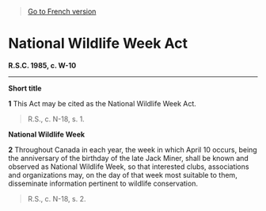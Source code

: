 > [Go to French version](/fr/Lois/Lois%20révisées%20du%20Canada/W/W-10.md)

# National Wildlife Week Act

**R.S.C. 1985, c. W-10**


----------



**Short title**

**1** This Act may be cited as the National Wildlife Week Act.
> R.S., c. N-18, s. 1.





**National Wildlife Week**

**2** Throughout Canada in each year, the week in which April 10 occurs, being the anniversary of the birthday of the late Jack Miner, shall be known and observed as National Wildlife Week, so that interested clubs, associations and organizations may, on the day of that week most suitable to them, disseminate information pertinent to wildlife conservation.
> R.S., c. N-18, s. 2.




